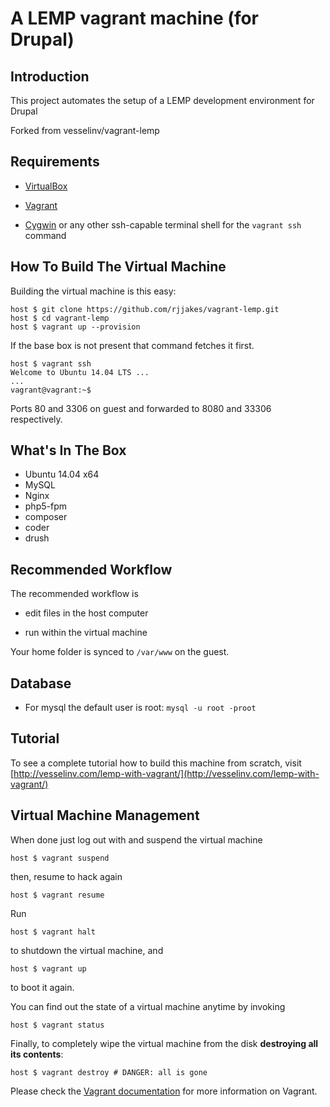 # A LEMP vagrant machine (for Drupal)

## Introduction

This project automates the setup of a LEMP development environment for Drupal

Forked from vesselinv/vagrant-lemp

## Requirements

* [VirtualBox](https://www.virtualbox.org)

* [Vagrant](http://vagrantup.com)

* [Cygwin](https://www.cygwin.com/) or any other ssh-capable terminal shell for the `vagrant ssh` command

## How To Build The Virtual Machine

Building the virtual machine is this easy:

    host $ git clone https://github.com/rjjakes/vagrant-lemp.git
    host $ cd vagrant-lemp
    host $ vagrant up --provision

If the base box is not present that command fetches it first.

    host $ vagrant ssh
    Welcome to Ubuntu 14.04 LTS ...
    ...
    vagrant@vagrant:~$

Ports 80 and 3306 on guest and forwarded to 8080 and 33306 respectively.

## What's In The Box

* Ubuntu 14.04 x64
* MySQL
* Nginx
* php5-fpm
* composer
* coder
* drush

## Recommended Workflow

The recommended workflow is

* edit files in the host computer

* run within the virtual machine

Your home folder is synced to `/var/www` on the guest.

## Database
* For mysql the default user is root: `mysql -u root -proot`

## Tutorial

To see a complete tutorial how to build this machine from scratch, visit [http://vesselinv.com/lemp-with-vagrant/](http://vesselinv.com/lemp-with-vagrant/)

## Virtual Machine Management

When done just log out with and suspend the virtual machine

    host $ vagrant suspend

then, resume to hack again

    host $ vagrant resume

Run

    host $ vagrant halt

to shutdown the virtual machine, and

    host $ vagrant up

to boot it again.

You can find out the state of a virtual machine anytime by invoking

    host $ vagrant status

Finally, to completely wipe the virtual machine from the disk **destroying all its contents**:

    host $ vagrant destroy # DANGER: all is gone

Please check the [Vagrant documentation](http://docs.vagrantup.com/v2/) for more information on Vagrant.
